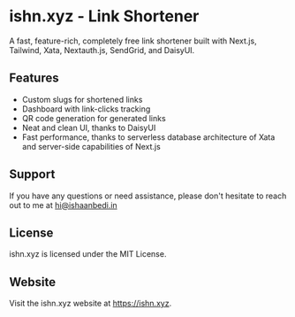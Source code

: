 # ishn.xyz - Link Shortener

A fast, feature-rich, completely free link shortener built with Next.js, Tailwind, Xata, Nextauth.js, SendGrid, and DaisyUI.

## Features

- Custom slugs for shortened links
- Dashboard with link-clicks tracking
- QR code generation for generated links
- Neat and clean UI, thanks to DaisyUI
- Fast performance, thanks to serverless database architecture of Xata and server-side capabilities of Next.js

## Support

If you have any questions or need assistance, please don't hesitate to reach out to me at hi@ishaanbedi.in

## License

ishn.xyz is licensed under the MIT License.

## Website

Visit the ishn.xyz website at https://ishn.xyz.
